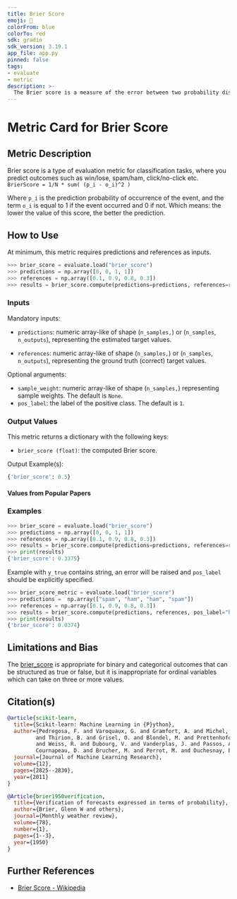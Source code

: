 ```yaml
---
title: Brier Score
emoji: 🤗 
colorFrom: blue
colorTo: red
sdk: gradio
sdk_version: 3.19.1
app_file: app.py
pinned: false
tags:
- evaluate
- metric
description: >-
  The Brier score is a measure of the error between two probability distributions.
---
```


# Metric Card for Brier Score


## Metric Description
Brier score is a type of evaluation metric for classification tasks, where you predict outcomes such as win/lose, spam/ham, click/no-click etc.
`BrierScore = 1/N * sum( (p_i - o_i)^2 )`

Where `p_i` is the prediction probability of occurrence of the event, and the term `o_i` is equal to 1 if the event occurred and 0 if not. Which means: the lower the value of this score, the better the prediction. 
## How to Use

At minimum, this metric requires predictions and references as inputs.

```python
>>> brier_score = evaluate.load("brier_score")
>>> predictions = np.array([0, 0, 1, 1])
>>> references = np.array([0.1, 0.9, 0.8, 0.3])
>>> results = brier_score.compute(predictions=predictions, references=references)
```

### Inputs

Mandatory inputs: 
- `predictions`: numeric array-like of shape (`n_samples,`) or (`n_samples`, `n_outputs`), representing the estimated target values.

- `references`: numeric array-like of shape (`n_samples,`) or (`n_samples`, `n_outputs`), representing the ground truth (correct) target values.

Optional arguments:
- `sample_weight`: numeric array-like of shape (`n_samples,`) representing sample weights. The default is `None`.
- `pos_label`: the label of the positive class. The default is `1`.
        

### Output Values
This metric returns a dictionary with the following keys:
- `brier_score (float)`: the computed Brier score.


Output Example(s):
```python
{'brier_score': 0.5}
```

#### Values from Popular Papers


### Examples
```python
>>> brier_score = evaluate.load("brier_score")
>>> predictions = np.array([0, 0, 1, 1])
>>> references = np.array([0.1, 0.9, 0.8, 0.3])
>>> results = brier_score.compute(predictions=predictions, references=references)
>>> print(results)
{'brier_score': 0.3375}
```
Example with `y_true` contains string, an error will be raised and `pos_label` should be explicitly specified.
```python
>>> brier_score_metric = evaluate.load("brier_score")
>>> predictions =  np.array(["spam", "ham", "ham", "spam"])
>>> references = np.array([0.1, 0.9, 0.8, 0.3])
>>> results = brier_score.compute(predictions, references, pos_label="ham")
>>> print(results) 
{'brier_score': 0.0374}
```
## Limitations and Bias
The [brier_score](https://huggingface.co/metrics/brier_score) is appropriate for binary and categorical outcomes that can be structured as true or false, but it is inappropriate for ordinal variables which can take on three or more values.
## Citation(s)
```bibtex
@article{scikit-learn,
  title={Scikit-learn: Machine Learning in {P}ython},
  author={Pedregosa, F. and Varoquaux, G. and Gramfort, A. and Michel, V.
         and Thirion, B. and Grisel, O. and Blondel, M. and Prettenhofer, P.
         and Weiss, R. and Dubourg, V. and Vanderplas, J. and Passos, A. and
         Cournapeau, D. and Brucher, M. and Perrot, M. and Duchesnay, E.},
  journal={Journal of Machine Learning Research},
  volume={12},
  pages={2825--2830},
  year={2011}
}

@Article{brier1950verification,
  title={Verification of forecasts expressed in terms of probability},
  author={Brier, Glenn W and others},
  journal={Monthly weather review},
  volume={78},
  number={1},
  pages={1--3},
  year={1950}
}
```
## Further References
- [Brier Score - Wikipedia](https://en.wikipedia.org/wiki/Brier_score)